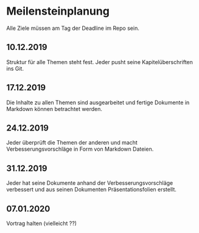 # Meilensteinplanung
Alle Ziele müssen am Tag der Deadline im Repo sein.

## 10.12.2019
Struktur für alle Themen steht fest. Jeder pusht seine Kapitelüberschriften ins Git.

## 17.12.2019
Die Inhalte zu allen Themen sind ausgearbeitet und fertige Dokumente in Markdown können betrachtet werden.

## 24.12.2019
Jeder überprüft die Themen der anderen und macht Verbesserungsvorschläge in Form von Markdown Dateien.

## 31.12.2019
Jeder hat seine Dokumente anhand der Verbesserungsvorschläge verbessert und aus seinen Dokumenten Präsentationsfolien erstellt.

## 07.01.2020
Vortrag halten (vielleicht ??)
